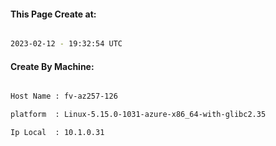 
   
#### This Page Create at:

```bash

2023-02-12 - 19:32:54 UTC

```

#### Create By Machine:

```bash

Host Name : fv-az257-126

platform  : Linux-5.15.0-1031-azure-x86_64-with-glibc2.35

Ip Local  : 10.1.0.31

```

